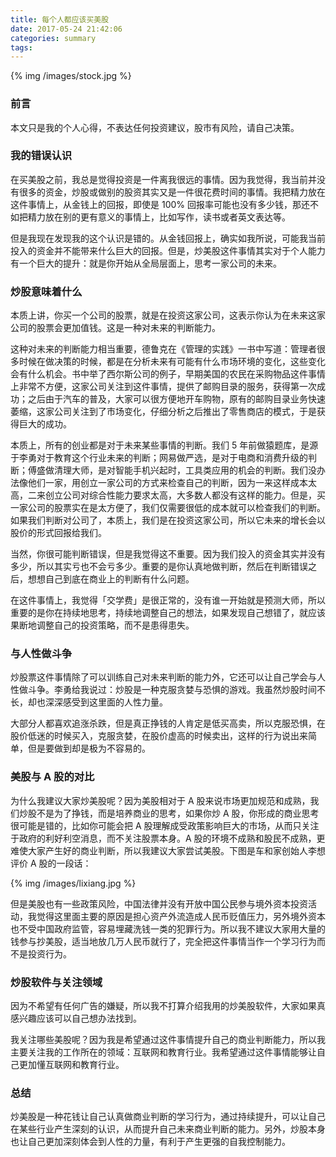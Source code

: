 ```yaml
---
title: 每个人都应该买美股
date: 2017-05-24 21:42:06
categories: summary
tags:
---
```


{% img /images/stock.jpg %}

### 前言

本文只是我的个人心得，不表达任何投资建议，股市有风险，请自己决策。

### 我的错误认识

在买美股之前，我总是觉得投资是一件离我很远的事情。因为我觉得，我当前并没有很多的资金，炒股或做别的股资其实又是一件很花费时间的事情。我把精力放在这件事情上，从金钱上的回报，即使是 100% 回报率可能也没有多少钱，那还不如把精力放在别的更有意义的事情上，比如写作，读书或者英文表达等。

但是我现在发现我的这个认识是错的。从金钱回报上，确实如我所说，可能我当前投入的资金并不能带来什么巨大的回报。但是，炒美股这件事情其实对于个人能力有一个巨大的提升：就是你开始从全局层面上，思考一家公司的未来。

### 炒股意味着什么

本质上讲，你买一个公司的股票，就是在投资这家公司，这表示你认为在未来这家公司的股票会更加值钱。这是一种对未来的判断能力。

这种对未来的判断能力相当重要，德鲁克在《管理的实践》一书中写道：管理者很多时候在做决策的时候，都是在分析未来有可能有什么市场环境的变化，这些变化会有什么机会。书中举了西尔斯公司的例子，早期美国的农民在采购物品这件事情上非常不方便，这家公司关注到这件事情，提供了邮购目录的服务，获得第一次成功；之后由于汽车的普及，大家可以很方便地开车购物，原有的邮购目录业务快速萎缩，这家公司关注到了市场变化，仔细分析之后推出了零售商店的模式，于是获得巨大的成功。

本质上，所有的创业都是对于未来某些事情的判断。我们 5 年前做猿题库，是源于李勇对于教育这个行业未来的判断；网易做严选，是对于电商和消费升级的判断；傅盛做清理大师，是对智能手机兴起时，工具类应用的机会的判断。我们没办法像他们一家，用创立一家公司的方式来检查自己的判断，因为一来这样成本太高，二来创立公司对综合性能力要求太高，大多数人都没有这样的能力。但是，买一家公司的股票实在是太方便了，我们仅需要很低的成本就可以检查我们的判断。如果我们判断对公司了，本质上，我们是在投资这家公司，所以它未来的增长会以股价的形式回报给我们。

当然，你很可能判断错误，但是我觉得这不重要。因为我们投入的资金其实并没有多少，所以其实亏也不会亏多少。重要的是你认真地做判断，然后在判断错误之后，想想自己到底在商业上的判断有什么问题。

在这件事情上，我觉得「交学费」是很正常的，没有谁一开始就是预测大师，所以重要的是你在持续地思考，持续地调整自己的想法，如果发现自己想错了，就应该果断地调整自己的投资策略，而不是患得患失。

### 与人性做斗争

炒股票这件事情除了可以训练自己对未来判断的能力外，它还可以让自己学会与人性做斗争。李勇给我说过：炒股是一种克服贪婪与恐惧的游戏。我虽然炒股时间不长，却也深深感受到这里面的人性力量。

大部分人都喜欢追涨杀跌，但是真正挣钱的人肯定是低买高卖，所以克服恐惧，在股价低迷的时候买入，克服贪婪，在股价虚高的时候卖出，这样的行为说出来简单，但是要做到却是极为不容易的。

### 美股与 A 股的对比

为什么我建议大家炒美股呢？因为美股相对于 A 股来说市场更加规范和成熟，我们炒股不是为了挣钱，而是培养商业的思考，如果你炒 A 股，你形成的商业思考很可能是错的，比如你可能会把 A 股理解成受政策影响巨大的市场，从而只关注于政府的利好利空消息，而不关注股票本身。A 股的环境不成熟和股民不成熟，更难使大家产生好的商业判断，所以我建议大家尝试美股。下图是车和家创始人李想评价 A 股的一段话：

{% img /images/lixiang.jpg %}

但是美股也有一些政策风险，中国法律并没有开放中国公民参与境外资本投资活动，我觉得这里面主要的原因是担心资产外流造成人民币贬值压力，另外境外资本也不受中国政府监管，容易埋藏洗钱一类的犯罪行为。所以我不建议大家用大量的钱参与抄美股，适当地放几万人民币就行了，完全把这件事情当作一个学习行为而不是投资行为。

### 炒股软件与关注领域

因为不希望有任何广告的嫌疑，所以我不打算介绍我用的炒美股软件，大家如果真感兴趣应该可以自己想办法找到。

我关注哪些美股呢？因为我是希望通过这件事情提升自己的商业判断能力，所以我主要关注我的工作所在的领域：互联网和教育行业。我希望通过这件事情能够让自己更加懂互联网和教育行业。

### 总结

炒美股是一种花钱让自己认真做商业判断的学习行为，通过持续提升，可以让自己在某些行业产生深刻的认识，从而提升自己未来商业判断的能力。另外，炒股本身也让自己更加深刻体会到人性的力量，有利于产生更强的自我控制能力。

